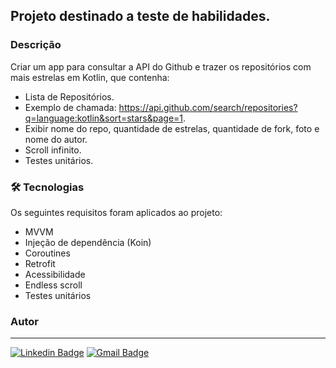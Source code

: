 ## Projeto destinado a teste de habilidades.

### Descrição

Criar um app para consultar a API do Github e trazer os repositórios com mais estrelas em
Kotlin, que contenha:

- Lista de Repositórios.
- Exemplo de chamada: https://api.github.com/search/repositories?q=language:kotlin&sort=stars&page=1.
- Exibir nome do repo, quantidade de estrelas, quantidade de fork, foto e nome do autor.
- Scroll infinito.
- Testes unitários.

### 🛠 Tecnologias

Os seguintes requisitos foram aplicados ao projeto:

- MVVM
- Injeção de dependência (Koin)
- Coroutines
- Retrofit
- Acessibilidade
- Endless scroll
- Testes unitários

### Autor
---
[![Linkedin Badge](https://img.shields.io/badge/-André-blue?style=flat-square&logo=Linkedin&logoColor=white&link=https://www.linkedin.com/in/andré-oliveira-10821a89/)](https://www.linkedin.com/in/andré-oliveira-10821a89/) [![Gmail Badge](https://img.shields.io/badge/-andreosx@gmail.com-c14438?style=flat-square&logo=Gmail&logoColor=white&link=mailto:andreosx@gmail.com)](mailto:andreosx@gmail.com)

